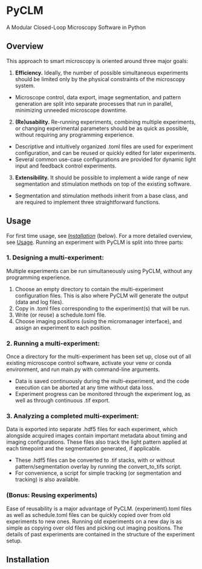 # PyCLM
A Modular Closed-Loop Microscopy Software in Python

## Overview

This approach to smart microscopy is oriented around three major goals:

1. **Efficiency.**
Ideally, the number of possible simultaneous experiments should be limited only by the physical constraints of the microscopy system.
- Microscope control, data export, image segmentation, and pattern generation are split into separate processes that run in parallel, minimizing unneeded microscope downtime.

2. **(Re)usability.** Re-running experiments, combining multiple experiments, or changing experimental parameters should be as quick as possible, without requiring any programming experience.
- Descriptive and intuitively organized .toml files are used for experiment configuration, and can be reused or quickly edited for later experiments.
- Several common use-case configurations are provided for dynamic light input and feedback control experiments.

3. **Extensibility.** It should be possible to implement a wide range of new segmentation and stimulation methods on top of the existing software.
- Segmentation and stimulation methods inherit from a base class, and are required to implement three straightforward functions.


## Usage
For first time usage, see [_Installation_](#installation) (below). For a more detailed overview, see [Usage](documentation/usage.md). Running an experiment with PyCLM is split into three parts:

### 1. Designing a multi-experiment:
Multiple experiments can be run simultaneously using PyCLM, without any programming experience. 

1. Choose an empty directory to contain the multi-experiment configuration files. This is also where PyCLM will generate the output (data and log files).
2. Copy in .toml files corresponding to the experiment(s) that will be run.
3. Write (or reuse) a schedule.toml file.
4. Choose imaging positions (using the micromanager interface), and assign an experiment to each position.

### 2. Running a multi-experiment:

Once a directory for the multi-experiment has been set up, close out of all existing microscope control software, activate your venv or conda environment, and run main.py with command-line arguments.

- Data is saved continuously during the multi-experiment, and the code execution can be aborted at any time without data loss.
- Experiment progress can be monitored through the experiment log, as well as through continuous .tif export.

### 3. Analyzing a completed multi-experiment:
Data is exported into separate .hdf5 files for each experiment, which alongside acquired images contain important metadata about timing and imaging configurations. These files also track the light pattern applied at each timepoint and the segmentation generated, if applicable. 
- These .hdf5 files can be converted to .tif stacks, with or without pattern/segmentation overlay by running the convert_to_tifs script.
- For convenience, a script for simple tracking (or segmentation and tracking) is also available.

### (Bonus: Reusing experiments)
Ease of reusability is a major advantage of PyCLM. {experiment}.toml files as well as schedule.toml files can be quickly copied over from old experiments to new ones. Running old experiments on a new day is as simple as copying over old files and picking out imaging positions. The details of past experiments are contained in the structure of the experiment setup.

## Installation